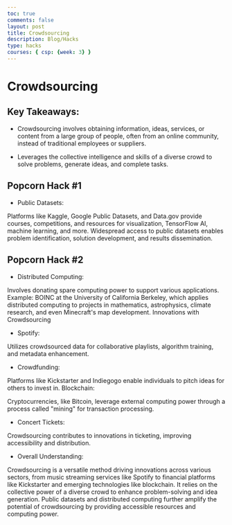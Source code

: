 ```yaml
---
toc: true
comments: false
layout: post
title: Crowdsourcing
description: Blog/Hacks
type: hacks
courses: { csp: {week: 3} }
---
```


# Crowdsourcing

## Key Takeaways:

- Crowdsourcing involves obtaining information, ideas, services, or content from a large group of people, often from an online community, instead of traditional employees or suppliers.

- Leverages the collective intelligence and skills of a diverse crowd to solve problems, generate ideas, and complete tasks.

## Popcorn Hack #1

- Public Datasets:

Platforms like Kaggle, Google Public Datasets, and Data.gov provide courses, competitions, and resources for visualization, TensorFlow AI, machine learning, and more.
Widespread access to public datasets enables problem identification, solution development, and results dissemination.


## Popcorn Hack #2

- Distributed Computing:

Involves donating spare computing power to support various applications.
Example: BOINC at the University of California Berkeley, which applies distributed computing to projects in mathematics, astrophysics, climate research, and even Minecraft's map development.
Innovations with Crowdsourcing

- Spotify:

Utilizes crowdsourced data for collaborative playlists, algorithm training, and metadata enhancement.

- Crowdfunding:

Platforms like Kickstarter and Indiegogo enable individuals to pitch ideas for others to invest in.
Blockchain:

Cryptocurrencies, like Bitcoin, leverage external computing power through a process called "mining" for transaction processing.

- Concert Tickets:

Crowdsourcing contributes to innovations in ticketing, improving accessibility and distribution.

- Overall Understanding:

Crowdsourcing is a versatile method driving innovations across various sectors, from music streaming services like Spotify to financial platforms like Kickstarter and emerging technologies like blockchain. It relies on the collective power of a diverse crowd to enhance problem-solving and idea generation. Public datasets and distributed computing further amplify the potential of crowdsourcing by providing accessible resources and computing power.
